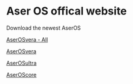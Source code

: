 # Aser OS offical website
Download  the newest AserOS

[AserOSvera - All](AserOSvera.zip)

[AserOSvera](AserOSvera.py)

[AserOSultra](AserOSultra.py)

[AserOScore](AserOScore.py)
